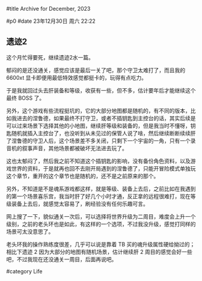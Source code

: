#title Archive for December, 2023

#p0
#date 23年12月30日 周六 22:22

## 遗迹2

这个月忙得要死，继续遗迹2水一篇。

郁闷的是还没通关，感觉应该是最后一关了吧，那个守卫太难打了，而且我的 6600xt 显卡即便用最低特效感觉都挺卡的，玩得有点吃力。

于是我就回过头去肝装备和等级，收获有一些，但不多，估计要年后才能继续这个最终 BOSS 了。

另外，这个游戏有些流程挺坑的，它的大部分地图都是随机的，有不同的版本，比如我进去的涅鲁德，如果最终不打守卫，或者不插钥匙到主控台的话，其实后续是可以过来场景下选择其他的小地图，继续肝等级和装备的，但是我当时不懂呀，钥匙随机就插入主控台了，也没听到从未见过的保管人说了啥，然后继续断断续续肝了涅鲁德的守卫人后，这个场景差不多关闭，只剩下一个宇宙的一角，只有一个录音机的叙事声音，其他场景都被破坏无法进去玩了。

这也太郁闷了，然后我之前不知道这个插钥匙的影响，没有备份角色资料，以及游戏世界的资料，于是就再也回不去刚开局遇到的涅鲁德了，只能开冒险模式单独玩这个章节，重开的这个章节也是随机的，还不是之前原来的那个。

另外，不知道是不是魂系游戏都这样，就是等级、装备上去后，之前比如在我遇到的第一个场景喜乐宫，我当时肝了好几个小时才通，反正拿的远程很难打，现在等级装备上去后，就感觉太容易了，刷经验没有任何乐趣可言。

网上搜了一下，貌似通关一次后，可以选择将世界升级为二周目，难度会上升一个级别，之前的老头环也是如此，有这样的一个选项，不过我没升级，感觉打同样的场景可太没意思了。

老头环我的操作熟练度很差，几乎可以说是靠着 TB 买的魂升级属性硬给拗过的；相比下遗迹 2 因为大部分的地图有随机场景，估计继续肝 2 周目的感觉会好一些吧，不过我现在还没通关一周目，后面再说吧。

#category Life


